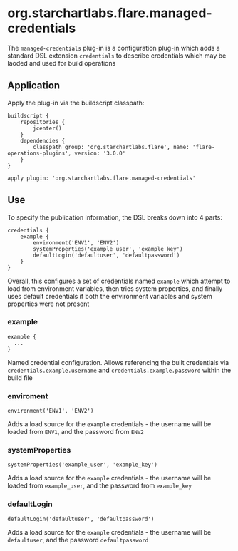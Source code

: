 # org.starchartlabs.flare.managed-credentials

The `managed-credentials` plug-in is a configuration plug-in which adds a standard DSL extension `credentials` to describe credentials which may be laoded and used for build operations

## Application

Apply the plug-in via the buildscript classpath:

```
buildscript {
    repositories {
        jcenter()
    }
    dependencies {
        classpath group: 'org.starchartlabs.flare', name: 'flare-operations-plugins', version: '3.0.0'
    }
}

apply plugin: 'org.starchartlabs.flare.managed-credentials'
```

## Use

To specify the publication information, the DSL breaks down into 4 parts:

```
credentials {
    example {
        environment('ENV1', 'ENV2')
        systemProperties('example_user', 'example_key')
        defaultLogin('defaultuser', 'defaultpassword')
    }
}
```

Overall, this configures a set of credentials named `example` which attempt to load from environment variables, then tries system properties, and finally uses default credentials if both the environment variables and system properties were not present

### example

```
example {
  ...
}
```

Named credential configuration. Allows referencing the built credentials via `credentials.example.username` and `credentials.example.password` within the build file

### enviroment

```
environment('ENV1', 'ENV2')
```

Adds a load source for the `example` credentials - the username will be loaded from `ENV1`, and the password from `ENV2`

### systemProperties

```
systemProperties('example_user', 'example_key')
```

Adds a load source for the `example` credentials - the username will be loaded from `example_user`, and the password from `example_key`

### defaultLogin

```
defaultLogin('defaultuser', 'defaultpassword')
```

Adds a load source for the `example` credentials - the username will be `defaultuser`, and the password `defaultpassword`

